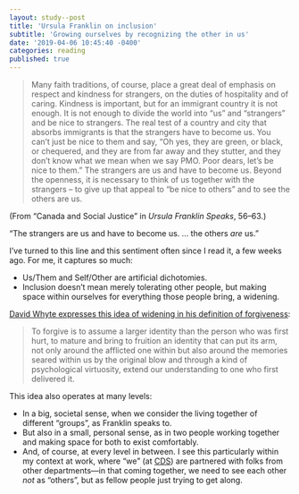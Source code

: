 ```yaml
---
layout: study--post
title: 'Ursula Franklin on inclusion'
subtitle: 'Growing ourselves by recognizing the other in us'
date: '2019-04-06 10:45:40 -0400'
categories: reading
published: true
---
```


> Many faith traditions, of course, place a great deal of emphasis on respect and kindness for strangers, on the duties of hospitality and of caring. Kindness is important, but for an immigrant country it is not enough. It is not enough to divide the world into “us” and “strangers” and be nice to strangers. The real test of a country and city that absorbs immigrants is that the strangers have to become us. You can’t just be nice to them and say, “Oh yes, they are green, or black, or chequered, and they are from far away and they stutter, and they don’t know what we mean when we say PMO. Poor dears, let’s be nice to them.” The strangers are us and have to become us. Beyond the openness, it is necessary to think of us together with the strangers – to give up that appeal to “be nice to others” and to see the others are us.

(From “Canada and Social Justice” in _Ursula Franklin Speaks_, 56–63.)

“The strangers are us and have to become us. … the others _are_ us.”

I’ve turned to this line and this sentiment often since I read it, a few weeks ago. For me, it captures so much:

- Us/Them and Self/Other are artificial dichotomies.
- Inclusion doesn’t mean merely tolerating other people, but making space within ourselves for everything those people bring, a widening.

[David Whyte expresses this idea of widening in his definition of forgiveness](https://lucascherkewski.com/links/2019/02/11/20-51-brainpickings-maria-popova-david-whyte-anger-forgiveness-maturity/):

> To forgive is to assume a larger identity than the person who was first hurt, to mature and bring to fruition an identity that can put its arm, not only around the afflicted one within but also around the memories seared within us by the original blow and through a kind of psychological virtuosity, extend our understanding to one who first delivered it.

This idea also operates at many levels:

- In a big, societal sense, when we consider the living together of different “groups”, as Franklin speaks to.
- But also in a small, personal sense, as in two people working together and making space for both to exist comfortably.
- And, of course, at every level in between. I see this particularly within my context at work, where “we” (at [CDS](https://digital.canada.ca/)) are partnered with folks from other departments—in that coming together, we need to see each other _not_ as “others”, but as fellow people just trying to get along.